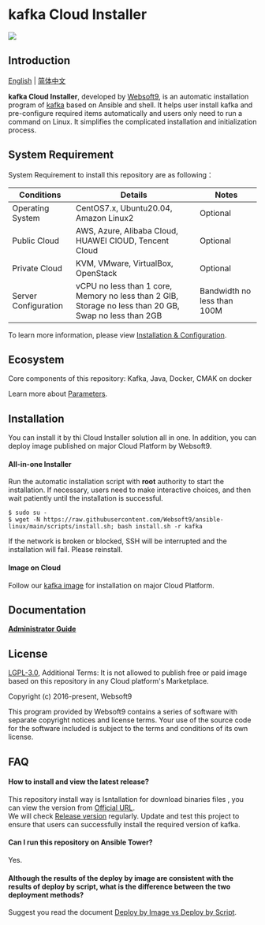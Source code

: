 # kafka Cloud Installer

![](https://libs.websoft9.com/common/websott9-cloud-installer.png) 

## Introduction

[English](/README.md) | [简体中文](/README-zh.md)  

**kafka Cloud Installer**, developed by [Websoft9](https://www.websoft9.com), is an automatic installation program of [kafka](https://kafka.apache.org/) based on Ansible and shell. It helps user install kafka and pre-configure required items automatically and users only need to run a command on Linux. It simplifies the complicated installation and initialization process.  

## System Requirement

System Requirement to install this repository are as following：

| Conditions       | Details                               | Notes                |
| ------------------- | --------------------------------| -------------------- |
| Operating System   | CentOS7.x, Ubuntu20.04, Amazon Linux2 | Optional                 |
| Public Cloud     | AWS, Azure, Alibaba Cloud, HUAWEI ClOUD, Tencent Cloud    | Optional                 |
| Private Cloud     | KVM, VMware, VirtualBox, OpenStack    | Optional                 |
| Server Configuration | vCPU no less than 1 core, Memory no less than 2 GIB, Storage no less than 20 GB, Swap no less than 2GB |Bandwidth no less than 100M|

To learn more information, please view [Installation & Configuration](https://kafka.apache.org/documentation/).

## Ecosystem

Core components of this repository: Kafka, Java, Docker, CMAK on docker

Learn more about [Parameters](/docs/stack-components.md).

## Installation

You can install it by thi Cloud Installer solution all in one. In addition, you can deploy image published on major Cloud Platform by Websoft9.

#### All-in-one Installer

Run the automatic installation script with **root** authority to start the installation. If necessary, users need to make interactive choices, and then wait patiently until the installation is successful.

```
$ sudo su -
$ wget -N https://raw.githubusercontent.com/Websoft9/ansible-linux/main/scripts/install.sh; bash install.sh -r kafka
```

If the network is broken or blocked, SSH will be interrupted and the installation will fail. Please reinstall.

#### Image on Cloud 

Follow our [kafka image](https://apps.websoft9.com/kafka) for installation on major Cloud Platform.

## Documentation

**[Administrator Guide](https://support.websoft9.com/docs/kafka)** 

## License

[LGPL-3.0](/License.md), Additional Terms: It is not allowed to publish free or paid image based on this repository in any Cloud platform's Marketplace.

Copyright (c) 2016-present, Websoft9

This program provided by Websoft9 contains a series of software with separate copyright notices and license terms. Your use of the source code for the software included is subject to the terms and conditions of its own license.

## FAQ

#### How to install and view the latest release?

This repository install way is Isntallation for download binaries files , you can  view the version from [Official URL](https://archive.apache.org/dist/kafka/).  
We will check [Release version](https://github.com/Websoft9/ansible-kafka/releases) regularly. Update and test this project to ensure that users can successfully install the required version of kafka.

#### Can I run this repository on Ansible Tower? 

Yes.

#### Although the results of the deploy by image are consistent with the results of deploy by script, what is the difference between the two deployment methods?

Suggest you read the document [Deploy by Image vs Deploy by Script](https://support.websoft9.com/docs/faq/bz-product.html#deployment-comparison).

